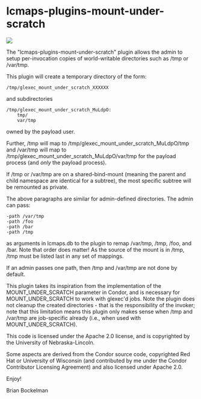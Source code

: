 # lcmaps-plugins-mount-under-scratch

![](https://api.travis-ci.org/lcmaps-plugins/lcmaps-plugins-mount-under-scratch.svg?branch=master)

The "lcmaps-plugins-mount-under-scratch" plugin allows the admin to setup
per-invocation copies of world-writable directories such as /tmp or /var/tmp.

This plugin will create a temporary directory of the form:

```
/tmp/glexec_mount_under_scratch_XXXXXX
```

and subdirectories

```
/tmp/glexec_mount_under_scratch_MuLdpO:
    tmp/
    var/tmp
```

owned by the payload user.

Further, /tmp will map to /tmp/glexec_mount_under_scratch_MuLdpO/tmp
and /var/tmp will map to /tmp/glexec_mount_under_scratch_MuLdpO/var/tmp for
the payload process (and *only* the payload process).

If /tmp or /var/tmp are on a shared-bind-mount (meaning the parent and child
namespace are identical for a subtree), the most specific subtree will be
remounted as private.

The above paragraphs are similar for admin-defined directories.  The admin can
pass:

```
-path /var/tmp
-path /foo
-path /bar
-path /tmp
```

as arguments in lcmaps.db to the plugin to remap /var/tmp, /tmp, /foo, and
/bar.  Note that order does matter!  As the source of the mount is in /tmp,
/tmp must be listed last in any set of mappings.

If an admin passes one path, then /tmp and /var/tmp are not done by default.

This plugin takes its inspiration from the implementation of the
MOUNT_UNDER_SCRATCH parameter in Condor, and is necessary for
MOUNT_UNDER_SCRATCH to work with glexec'd jobs.  Note the plugin does not
cleanup the created directories - that is the responsibility of the invoker;
note that this limitation means this plugin only makes sense when /tmp and
/var/tmp are job-specific already (i.e., when used with MOUNT_UNDER_SCRATCH).

This code is licensed under the Apache 2.0 license, and is copyrighted by the
University of Nebraska-Lincoln.

Some aspects are derived from the Condor source code, copyrighted Red Hat or
University of Wisconsin (and contributed by me under the Condor Contributor
Licensing Agreement) and also licensed under Apache 2.0.

Enjoy!

Brian Bockelman


